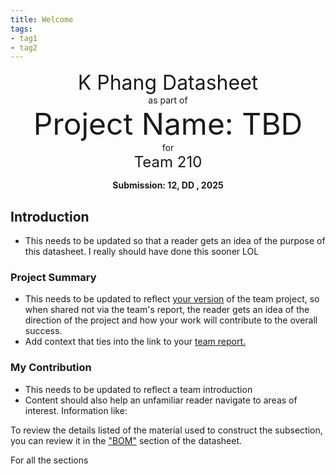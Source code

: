 ```yaml
---
title: Welcome
tags:
- tag1
- tag2
---
```

<center>
<font size= "6">K Phang Datasheet</font><br>
as part of<br>
<font size= "8"> Project Name: TBD</font><br>
for<br>
<font size= "5"> Team 210 </font><br>

**Submission: 12, DD  , 2025**
</center>

## Introduction

* This needs to be updated so that a reader gets an idea of the purpose of this datasheet. I really should have done this sooner LOL

### Project Summary

* This needs to be updated to reflect <ins>your version</ins> of the team project, so when shared not via the team's report, the reader gets an idea of the direction of the project and how your work will contribute to the overall success.
* Add context that ties into the link to your [team report.](https://embedded-systems-design.github.io/EGR304TeamTemplate/)


### My Contribution

* This needs to be updated to reflect a team introduction
* Content should also help an unfamiliar reader navigate to areas of interest. Information like:

To review the details listed of the material used to construct the subsection, you can review it in the ["BOM"](https://embedded-systems-design.github.io/EGR304DataSheetTemplate/03-BOM/BOM/) section of the datasheet.

For all the sections
